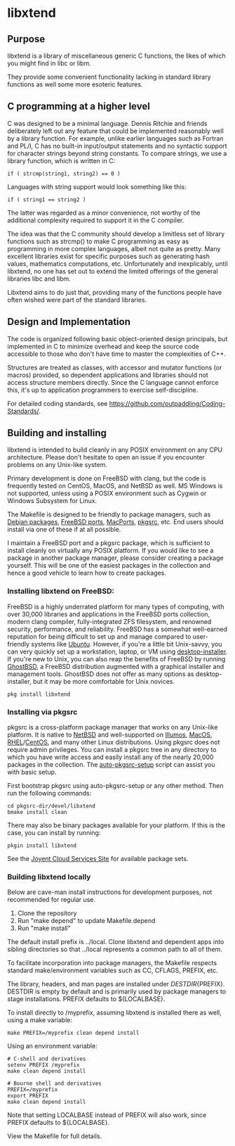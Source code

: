 # libxtend

## Purpose

libxtend is a library of miscellaneous generic C functions, the likes of
which you might find in libc or libm.

They provide some convenient functionality lacking in standard library
functions as well some more esoteric features.

## C programming at a higher level

C was designed to be a minimal language.  Dennis Ritchie and friends
deliberately left out any feature that could be implemented reasonably well
by a library function.  For example, unlike earlier languages such as
Fortran and PL/I, C has no built-in input/output statements and no
syntactic support for character strings beyond string constants.  To
compare strings, we use a library function, which is written in C:
```
if ( strcmp(string1, string2) == 0 )
```
Languages with string support would look something like this:
```
if ( string1 == string2 )
```
The latter was regarded as a minor convenience, not worthy of the
additional complexity required to support it in the C compiler.

The idea was that the C community should develop a limitless set of library
functions such as strcmp() to make C programming as easy as programming in
more complex languages, albeit not quite as pretty.
Many excellent libraries exist for specific
purposes such as generating hash values, mathematics computations, etc. 
Unfortunately and inexplicably, until libxtend, no one has set out to
extend the limited offerings of the general libraries libc and libm.

Libxtend aims to do just that, providing many of the functions people have
often wished were part of the standard libraries.

## Design and Implementation

The code is organized following basic object-oriented design principals, but
implemented in C to minimize overhead and keep the source code accessible to
those who don't have time to master the complexities of C++.

Structures are treated as classes, with accessor and mutator functions
(or macros) provided, so dependent applications and libraries should not access
structure members directly.  Since the C language cannot enforce this, it's
up to application programmers to exercise self-discipline.

For detailed coding standards, see
https://github.com/outpaddling/Coding-Standards/.

## Building and installing

libxtend is intended to build cleanly in any POSIX environment on
any CPU architecture.  Please
don't hesitate to open an issue if you encounter problems on any
Unix-like system.

Primary development is done on FreeBSD with clang, but the code is frequently
tested on CentOS, MacOS, and NetBSD as well.  MS Windows is not supported,
unless using a POSIX environment such as Cygwin or Windows Subsystem for Linux.

The Makefile is designed to be friendly to package managers, such as
[Debian packages](https://www.debian.org/distrib/packages),
[FreeBSD ports](https://www.freebsd.org/ports/),
[MacPorts](https://www.macports.org/), [pkgsrc](https://pkgsrc.org/), etc.
End users should install via one of these if at all possible.

I maintain a FreeBSD port and a pkgsrc package, which is sufficient to install
cleanly on virtually any POSIX platform.  If you would like to see a
package in another package manager, please consider creating a package
yourself.  This will be one of the easiest packages in the collection and
hence a good vehicle to learn how to create packages.

### Installing libxtend on FreeBSD:

FreeBSD is a highly underrated platform for many types of computing, with over
30,000 libraries and applications in the FreeBSD ports collection,
modern clang compiler, fully-integrated ZFS
filesystem, and renowned security, performance, and reliability.
FreeBSD has a somewhat well-earned reputation for being difficult to set up
and manage compared to user-friendly systems like [Ubuntu](https://ubuntu.com/).
However, if you're a little bit Unix-savvy, you can very quickly set up a
workstation, laptop, or VM using
[desktop-installer](http://www.acadix.biz/desktop-installer.php).  If
you're new to Unix, you can also reap the benefits of FreeBSD by running
[GhostBSD](https://ghostbsd.org/), a FreeBSD distribution augmented with a
graphical installer and management tools.  GhostBSD does not offer as many
options as desktop-installer, but it may be more comfortable for Unix novices.

```
pkg install libxtend
```

### Installing via pkgsrc

pkgsrc is a cross-platform package manager that works on any Unix-like
platform. It is native to [NetBSD](https://www.netbsd.org/) and well-supported
on [Illumos](https://illumos.org/), [MacOS](https://www.apple.com/macos/),
[RHEL](https://www.redhat.com)/[CentOS](https://www.centos.org/), and
many other Linux distributions.
Using pkgsrc does not require admin privileges.  You can install a pkgsrc
tree in any directory to which you have write access and easily install any
of the nearly 20,000 packages in the collection.  The
[auto-pkgsrc-setup](http://netbsd.org/~bacon/) script can assist you with
basic setup.

First bootstrap pkgsrc using auto-pkgsrc-setup or any
other method.  Then run the following commands:

```
cd pkgsrc-dir/devel/libxtend
bmake install clean
```

There may also be binary packages available for your platform.  If this is
the case, you can install by running:

```
pkgin install libxtend
```

See the [Joyent Cloud Services Site](https://pkgsrc.joyent.com/) for
available package sets.

### Building libxtend locally

Below are cave-man install instructions for development purposes, not
recommended for regular use.

1. Clone the repository
2. Run "make depend" to update Makefile.depend
3. Run "make install"

The default install prefix is ../local.  Clone libxtend and dependent
apps into sibling directories so that ../local represents a common path to all
of them.

To facilitate incorporation into package managers, the Makefile respects
standard make/environment variables such as CC, CFLAGS, PREFIX, etc.

The library, headers, and man pages are installed under
${DESTDIR}${PREFIX}.  DESTDIR is empty by default and is primarily used by
package managers to stage installations.  PREFIX defaults to ${LOCALBASE}.

To install directly to /myprefix, assuming libxtend is installed there as well,
using a make variable:

```
make PREFIX=/myprefix clean depend install
```

Using an environment variable:

```
# C-shell and derivatives
setenv PREFIX /myprefix
make clean depend install

# Bourne shell and derivatives
PREFIX=/myprefix
export PREFIX
make clean depend install
```

Note that setting LOCALBASE instead of PREFIX will also work, since PREFIX
defaults to ${LOCALBASE}.

View the Makefile for full details.
